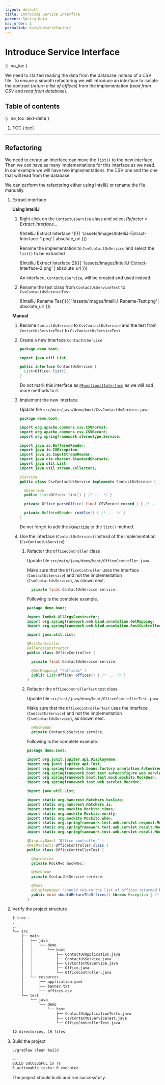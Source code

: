 ```yaml
---
layout: default
title: Introduce Service Interface
parent: Spring Data
nav_order: 1
permalink: docs/data/refactor/
---
```


# Introduce Service Interface
{: .no_toc }

We need to started reading the data from the database instead of a CSV file.  To ensure a smooth refactoring we will introduce an interface to isolate the contract (_return a list of offices_) from the implementation (_read from CSV_ and _read from database_).

## Table of contents
{: .no_toc .text-delta }

1. TOC
{:toc}

---

## Refactoring

We need to create an interface can move the `list()` to the new interface.  Then we can have as many implementations for this interface as we need.  In our example we will have two implementations, the CSV one and the one that will read from the database.

We can perform the refactoring either using IntelliJ or rename the file manually.

1. Extract interface

   **Using IntelliJ**

   1. Right click on the `ContactUsService` class and select _Refactor > Extract Interface..._

      ![IntelliJ Extract Interface 1]({{ '/assets/images/IntelliJ-Extract-Interface-1.png' | absolute_url }})

      Rename the implementation to `CsvContactUsService` and select the `list()` to be extracted

      ![IntelliJ Extract Interface 2]({{ '/assets/images/IntelliJ-Extract-Interface-2.png' | absolute_url }})

      An interface, `ContactUsService`, will be created and used instead.

   1. Rename the test class from `ContactUsServiceTest` to `CsvContactUsServiceTest`

      ![IntelliJ Rename Test]({{ '/assets/images/IntelliJ-Rename-Test.png' | absolute_url }})

   **Manual**

   1. Rename `ContactUsService` to `CsvContactUsService` and the test from `ContactUsServiceTest` to `CsvContactUsServiceTest`

   1. Create a new interface `ContactUsService`

      ```java
      package demo.boot;

      import java.util.List;

      public interface ContactUsService {
        List<Office> list();
      }
      ```

      Do not mark this interface as [`@FunctionalInterface`](https://docs.oracle.com/en/java/javase/14/docs/api/java.base/java/lang/FunctionalInterface.html) as we will add more methods to it.

   1. Implement the new interface

      Update file `src/main/java/demo/boot/CsvContactUsService.java`

      ```java
      package demo.boot;

      import org.apache.commons.csv.CSVFormat;
      import org.apache.commons.csv.CSVRecord;
      import org.springframework.stereotype.Service;

      import java.io.BufferedReader;
      import java.io.IOException;
      import java.io.InputStreamReader;
      import java.nio.charset.StandardCharsets;
      import java.util.List;
      import java.util.stream.Collectors;

      @Service
      public class CsvContactUsService implements ContactUsService {

        @Override
        public List<Office> list() { /* ... */ }

        private Office parseOffice( final CSVRecord record ) { /* ... */ }

        private BufferedReader readCsv() { /* ... */ }
      }
      ```

      Do not forget to add the [`@Override`](https://docs.oracle.com/en/java/javase/14/docs/api/java.base/java/lang/Override.html) to the `list()` method.

   1. Use the interface (`ContactUsService`) instead of the implementation (`CsvContactUsService`)

      1. Refactor the `OfficeController` class

         Update file `src/main/java/demo/boot/OfficeController.java`

         Make sure that the `OfficeController` uses the interface (`ContactUsService`) and not the implementation (`CsvContactUsService`), as shown next.

         ```java
           private final ContactUsService service;
         ```

         Following is the complete example.

         ```java
         package demo.boot;

         import lombok.AllArgsConstructor;
         import org.springframework.web.bind.annotation.GetMapping;
         import org.springframework.web.bind.annotation.RestController;

         import java.util.List;

         @RestController
         @AllArgsConstructor
         public class OfficeController {

           private final ContactUsService service;

           @GetMapping( "/offices" )
           public List<Office> offices() { /* ... */ }
         }
         ```

      1. Refactor the `OfficeControllerTest` test class

         Update file `src/test/java/demo/boot/OfficeControllerTest.java`

         Make sure that the `OfficeControllerTest` uses the interface (`ContactUsService`) and not the implementation (`CsvContactUsService`), as shown next.

         ```java
           @MockBean
           private ContactUsService service;
         ```

         Following is the complete example.

         ```java
         package demo.boot;

         import org.junit.jupiter.api.DisplayName;
         import org.junit.jupiter.api.Test;
         import org.springframework.beans.factory.annotation.Autowired;
         import org.springframework.boot.test.autoconfigure.web.servlet.WebMvcTest;
         import org.springframework.boot.test.mock.mockito.MockBean;
         import org.springframework.test.web.servlet.MockMvc;

         import java.util.List;

         import static org.hamcrest.Matchers.hasSize;
         import static org.hamcrest.Matchers.is;
         import static org.mockito.Mockito.times;
         import static org.mockito.Mockito.verify;
         import static org.mockito.Mockito.when;
         import static org.springframework.test.web.servlet.request.MockMvcRequestBuilders.get;
         import static org.springframework.test.web.servlet.result.MockMvcResultMatchers.jsonPath;
         import static org.springframework.test.web.servlet.result.MockMvcResultMatchers.status;

         @DisplayName( "Office controller" )
         @WebMvcTest( OfficeController.class )
         public class OfficeControllerTest {

           @Autowired
           private MockMvc mockMvc;

           @MockBean
           private ContactUsService service;

           @Test
           @DisplayName( "should return the list of offices returned by the service" )
           public void shouldReturnTheOffices() throws Exception { /* ... */ }
         }
         ```

1. Verify the project structure

   ```bash
   $ tree .
   .
   ...
   └── src
       ├── main
       │   ├── java
       │   │   └── demo
       │   │       └── boot
       │   │           ├── ContactUsApplication.java
       │   │           ├── ContactUsService.java
       │   │           ├── CsvContactUsService.java
       │   │           ├── Office.java
       │   │           └── OfficeController.java
       │   └── resources
       │       ├── application.yaml
       │       ├── banner.txt
       │       └── offices.csv
       └── test
           └── java
               └── demo
                   └── boot
                       ├── ContactUsApplicationTests.java
                       ├── CsvContactUsServiceTest.java
                       └── OfficeControllerTest.java

   12 directories, 19 files
   ```

1. Build the project

   ```bash
   ./gradlew clean build

   ...
   BUILD SUCCESSFUL in 7s
   6 actionable tasks: 6 executed
   ```

   The project should build and run successfully.
